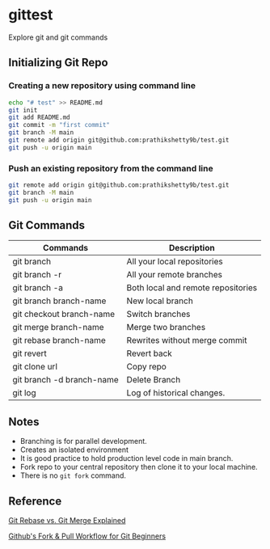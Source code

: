 # gittest
Explore git and git commands

## Initializing Git Repo

### Creating a new repository using command line

```bash
echo "# test" >> README.md
git init
git add README.md
git commit -m "first commit"
git branch -M main
git remote add origin git@github.com:prathikshetty9b/test.git
git push -u origin main
```

### Push an existing repository from the command line

```bash
git remote add origin git@github.com:prathikshetty9b/test.git
git branch -M main
git push -u origin main
```

## Git Commands

| Commands | Description |
| --- | --- |
| git branch | All your local repositories |
| git branch -r | All your remote branches |
| git branch -a | Both local and remote repositories |
| git branch branch-name | New local branch |
| git checkout branch-name | Switch branches |
| git merge branch-name | Merge two branches |
| git rebase branch-name | Rewrites without merge commit |
| git revert | Revert back |
| git clone url | Copy repo  |
| git branch -d branch-name | Delete Branch |
| git log | Log of historical changes. |

## Notes

- Branching is for parallel development.
- Creates an isolated environment
- It is good practice to hold production level code in main branch.
- Fork repo to your central repository then clone it to your local machine.
- There is no `git fork` command.

## Reference

[Git Rebase vs. Git Merge Explained](https://reflectoring.io/git-rebase-merge/)

[Github's Fork & Pull Workflow for Git Beginners](https://reflectoring.io/github-fork-and-pull/)